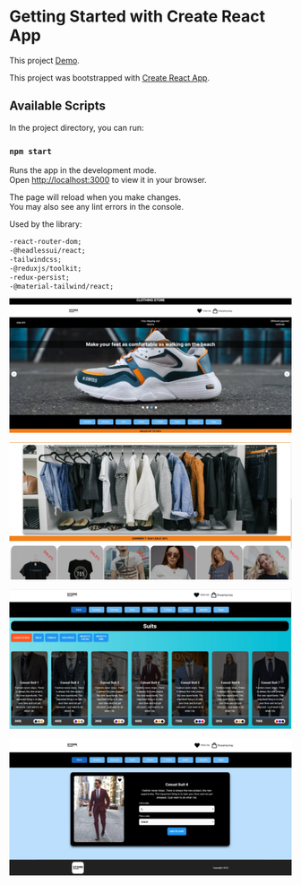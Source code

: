 # Getting Started with Create React App

This project [Demo](https://konst1984.github.io/clothing_store).

This project was bootstrapped with [Create React App](https://github.com/facebook/create-react-app).

## Available Scripts

In the project directory, you can run:

### `npm start`

Runs the app in the development mode.\
Open [http://localhost:3000](http://localhost:3000) to view it in your browser.

The page will reload when you make changes.\
You may also see any lint errors in the console.


Used by the library:

    -react-router-dom;
    -@headlessui/react;
    -tailwindcss;
    -@reduxjs/toolkit;
    -redux-persist;
    -@material-tailwind/react;



![image](src/assets/images/MainPage.webp)

![image](src/assets/images/MainPage2.webp)

![image](src/assets/images/TypePage.webp)

![image](src/assets/images/SinglePage.webp)